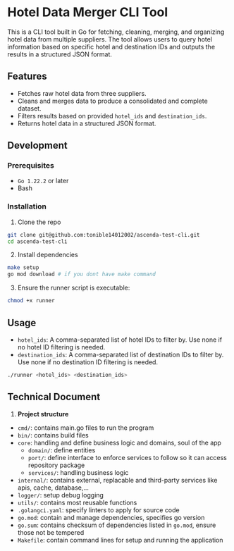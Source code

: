 # Hotel Data Merger CLI Tool

This is a CLI tool built in Go for fetching, cleaning, merging, and organizing hotel data from multiple suppliers. The tool allows users to query hotel information based on specific hotel and destination IDs and outputs the results in a structured JSON format.

## Features

- Fetches raw hotel data from three suppliers.
- Cleans and merges data to produce a consolidated and complete dataset.
- Filters results based on provided `hotel_ids` and `destination_ids`.
- Returns hotel data in a structured JSON format.

## Development
### Prerequisites
- `Go 1.22.2` or later
- Bash

### Installation

1. Clone the repo

```bash
git clone git@github.com:tonible14012002/ascenda-test-cli.git
cd ascenda-test-cli
```
2. Install dependencies

```bash
make setup
go mod download # if you dont have make command
```

3. Ensure the runner script is executable:

```bash
chmod +x runner
```

## Usage

- `hotel_ids`: A comma-separated list of hotel IDs to filter by. Use none if no hotel ID filtering is needed.
- `destination_ids`: A comma-separated list of destination IDs to filter by. Use none if no destination ID filtering is needed.

```bash
./runner <hotel_ids> <destination_ids>
```
## Technical Document

1. **Project structure**
- `cmd/`: contains main.go files to run the program
- `bin/`: contains build files
- `core`: handling and define business logic and domains, soul of the app
   - `domain/`: define entities
   - `port/`: define interface to enforce services to follow so it can access repository package
   - `services/`: handling business logic 
- `internal/`: contains external, replacable and third-party services like apis, cache, database,...
- `logger/`: setup debug logging
- `utils/`: contains most reusable functions
- `.golangci.yaml`: specify linters to apply for source code
- `go.mod`: contain and manage dependencies, specifies go version
- `go.sum`: contains checksum of dependencies listed in `go.mod`, ensure those not be tempered
- `Makefile`: contain command lines for setup and running the application
